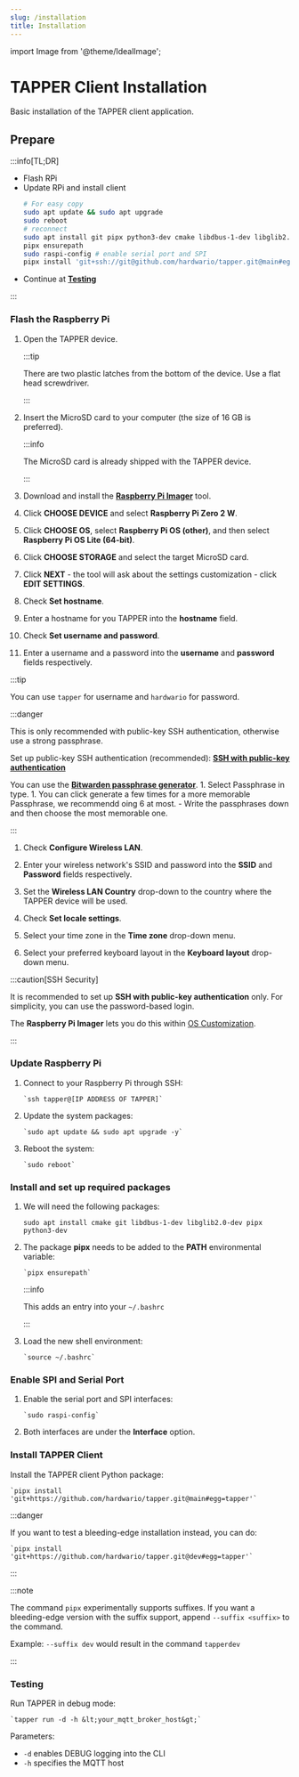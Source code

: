 ```yaml
---
slug: /installation
title: Installation
---
```


import Image from '@theme/IdealImage';

# TAPPER Client Installation

Basic installation of the TAPPER client application.

## Prepare

:::info[TL;DR]

- Flash RPi
- Update RPi and install client
  ```bash
  # For easy copy
  sudo apt update && sudo apt upgrade
  sudo reboot
  # reconnect
  sudo apt install git pipx python3-dev cmake libdbus-1-dev libglib2.0-dev
  pipx ensurepath
  sudo raspi-config # enable serial port and SPI
  pipx install 'git+ssh://git@github.com/hardwario/tapper.git@main#egg=tapper' # stable
  ```
- Continue at [**Testing**](#testing)

:::

### Flash the Raspberry Pi

1. Open the TAPPER device.

   :::tip

   There are two plastic latches from the bottom of the device. Use a flat head screwdriver.

   :::

1. Insert the MicroSD card to your computer (the size of 16 GB is preferred).

   :::info

   The MicroSD card is already shipped with the TAPPER device.

   :::

1. Download and install the [**Raspberry Pi Imager**](https://github.com/raspberrypi/rpi-imager) tool.

1. Click **CHOOSE DEVICE** and select **Raspberry Pi Zero 2 W**.

1. Click **CHOOSE OS**, select **Raspberry Pi OS (other)**, and then select **Raspberry Pi OS Lite (64-bit)**.

1. Click **CHOOSE STORAGE** and select the target MicroSD card.

1. Click **NEXT** - the tool will ask about the settings customization - click **EDIT SETTINGS**.

1. Check **Set hostname**.

1. Enter a hostname for you TAPPER into the **hostname** field.

1. Check **Set username and password**.

1. Enter a username and a password into the **username** and **password** fields respectively.

:::tip

You can use `tapper` for username and `hardwario` for password.

:::danger

This is only recommended with public-key SSH authentication, otherwise use a strong passphrase.

Set up public-key SSH authentication (recommended): [**SSH with public-key authentication**](security#ssh-with-public-key-authentication-only)

You can use the [**Bitwarden passphrase generator**](https://bitwarden.com/password-generator/#password-generator).
       1. Select Passphrase in type.
       1. You can click generate a few times for a more memorable Passphrase, we recommendd oing 6 at most.
              - Write the passphrases down and then choose the most memorable one.

:::    

1. Check **Configure Wireless LAN**.

1. Enter your wireless network's SSID and password into the **SSID** and **Password** fields respectively.

1. Set the **Wireless LAN Country** drop-down to the country where the TAPPER device will be used.

1. Check **Set locale settings**.

1. Select your time zone in the **Time zone** drop-down menu.

1. Select your preferred keyboard layout in the **Keyboard layout** drop-down menu.

:::caution[SSH Security]

It is recommended to set up **SSH with public-key authentication** only. For simplicity, you can use the password-based login.

The **Raspberry Pi Imager** lets you do this within [OS Customization](https://www.raspberrypi.com/documentation/computers/getting-started.html#advanced-options).

:::

### Update Raspberry Pi

1. Connect to your Raspberry Pi through SSH:

       `ssh tapper@[IP ADDRESS OF TAPPER]`

1. Update the system packages:

       `sudo apt update && sudo apt upgrade -y`

1. Reboot the system:

       `sudo reboot`

### Install and set up required packages

1. We will need the following packages:
  
      `sudo apt install cmake git libdbus-1-dev libglib2.0-dev pipx python3-dev`

1. The package **pipx** needs to be added to the **PATH** environmental variable:

       `pipx ensurepath`
  
   :::info

   This adds an entry into your `~/.bashrc`

   :::

1. Load the new shell environment:

       `source ~/.bashrc`

### Enable SPI and Serial Port

1. Enable the serial port and SPI interfaces:

       `sudo raspi-config`

1. Both interfaces are under the **Interface** option.

### Install TAPPER Client

Install the TAPPER client Python package:

    `pipx install 'git+https://github.com/hardwario/tapper.git@main#egg=tapper'`

:::danger

If you want to test a bleeding-edge installation instead, you can do:

    `pipx install 'git+https://github.com/hardwario/tapper.git@dev#egg=tapper'`

:::

:::note

The command `pipx` experimentally supports suffixes. If you want a bleeding-edge version with the suffix support, append `--suffix <suffix>` to the command.

Example: `--suffix dev` would result in the command `tapperdev`

:::

### Testing

Run TAPPER in debug mode:

    `tapper run -d -h &lt;your_mqtt_broker_host&gt;`

Parameters:

- `-d` enables DEBUG logging into the CLI
- `-h` specifies the MQTT host
